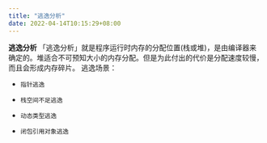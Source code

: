 ```yaml
---
title: "逃逸分析"
date: 2022-04-14T10:15:29+08:00
---
```


**逃逸分析**
「逃逸分析」就是程序运行时内存的分配位置(栈或堆)，是由编译器来确定的。堆适合不可预知大小的内存分配。但是为此付出的代价是分配速度较慢，而且会形成内存碎片。
逃逸场景：

*     指针逃逸
*     栈空间不足逃逸
*     动态类型逃逸
*     闭包引用对象逃逸